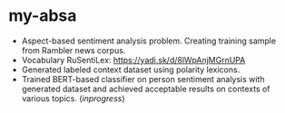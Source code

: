 # my-absa
* Aspect-based sentiment analysis problem. Creating training sample from Rambler news corpus.
* Vocabulary RuSentiLex: https://yadi.sk/d/8lWpAnjMGrnUPA
* Generated labeled context dataset using polarity lexicons.
* Trained BERT-based classifier on person sentiment analysis with generated dataset and achieved acceptable results on contexts of various topics. (*inprogress*)
